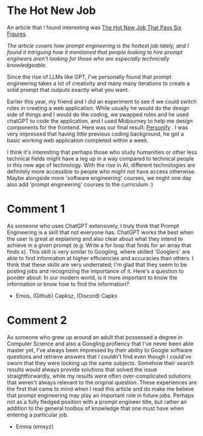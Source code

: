 # The Hot New Job 

An article that I found interesting was
[The Hot New Job That Pays Six Figures](https://www.forbes.com/sites/bernardmarr/2023/05/11/the-hot-new-job-that-pays-six-figures-ai-prompt-engineering/?sh=4d84a5ed7d7f).

*The article covers how prompt engineering is the hottest job lately, and I found it intriguing how it mentioned that people looking to hire prompt engineers aren't looking for those who are especially technically knowledgeable.*

<p>Since the rise of LLMs like GPT, I've personally found that prompt engineering takes a lot of creativity and many many iterations to create a solid prompt that outputs exactly what you want. </p>

Earlier this year, my friend and I did an experiment to see if we could switch roles in creating a web application. While usually he would do the design side of things and I would do the coding, we swapped roles and he used chatGPT to code the application, and I used Midjourney to help me design components for the frontend. Here was our final result: [Personify](https://personify.bio/) . I was very impressed that having little previous coding background, he got a basic working web application completed within a week. 

<p>I think it's interesting that perhaps those who study humanities or other less technical fields might have a leg up in a way compared to technical people in this new age of technology. With the rise in AI, different technologies are definitely more accessible to people who might not have access otherwise. Maybe alongside more 'software engineering' courses, we might one day also add 'prompt engineering' courses to the curriculum :)</p>

# Comment 1

As someone who uses ChatGPT extensively, I truly think that Prompt Engineering is a skill that not everyone has. ChatGPT works the best when the user is great at explaining and also clear about what they intend to achieve in a given prompt (e.g. Write a for loop that finds for an array that finds x). This skill is very similar to Googling, where skilled 'Googlers' are able to find information at higher efficiencies and accuracies than others. I think that these skills are very underrated; I'm glad that they seem to be posting jobs and recognizing the importance of it. Here's a question to ponder about: In our modern world, is it more important to know the information or know how to find the information?
- Emos, (Github) Capksz, (Discord) Capks

# Comment 2

As someone who grew up around an adult that possessed a degree in Computer Science and also a Googling profiency that I've never been able master yet, I've always been impressed by their ability to Google software questions and retrieve answers that I couldn't find even though I could've sworn that they were looking up the same subjects. Somehow their search results would always provide solutions that solved the issue straightforwardly, while my results were often over-complicated solutions that weren't always relevant to the original question. These experiences are the first that came to mind when I read this article and do make me believe that prompt engineering may play an important role in future jobs. Perhaps not as a fully fledged position with a prompt engineer title, but rather an addition to the general toolbox of knowledge that one must have when entering a particular job. 
- Emma (emxyz) 